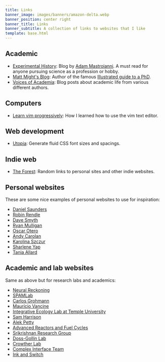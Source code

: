 ```yaml
---
title: Links
banner_image: images/banners/amazon-delta.webp
banner_position: center right
banner_title: Links
banner_subtitle: A collection of links to websites that I like
template: base.html
---
```


## Academic

* [Experimental History](https://www.experimental-history.com/): Blog by [Adam Mastroianni](https://www.adammastroianni.com/). A must read for anyone pursuing science as a profession or hobby.
* [Matt Might's Blog](https://matt.might.net/): Author of the famous [Illustrated guide to a PhD](https://matt.might.net/articles/phd-school-in-pictures).
* [Voices of Academia](https://voicesofacademia.com): Blog posts about academic life from various different authors.

## Computers

* [Learn vim progressively](https://yannesposito.com/Scratch/en/blog/Learn-Vim-Progressively/): How I learned how to use the vim text editor.

## Web development

* [Utopia](https://utopia.fyi/): Generate fluid CSS font sizes and spacings.

## Indie web

* [The Forest](https://theforest.link/): Random links to personal sites and other indie websites.

## Personal websites

These are some nice examples of personal websites to use for inspiration:

* [Daniel Saunders](https://daniel-saunders.com/)
* [Robin Rendle](https://robinrendle.com/)
* [Dave Smyth](https://davesmyth.com/)
* [Ryan Mulligan](https://ryanmulligan.dev/)
* [Oscar Otero](https://oscarotero.com/)
* [Andy Carolan](https://www.andycarolan.com/)
* [Karolina Szczur](https://karolinaszczur.com/)
* [Sharlene Yap](https://www.sharyap.com/)
* [Tania Allard](https://www.trallard.dev)

## Academic and lab websites

Same as above but for research labs and academics:

* [Neural Reckoning](https://neural-reckoning.org/)
* [SPAMLab](https://spamlab.github.io/)
* [Carlos Grohmann](http://carlosgrohmann.com/)
* [Maurício Vancine](https://mauriciovancine.github.io/)
* [Integrative Ecology Lab at Temple University](https://www.iecolab.org/)
* [Sam Harrison](https://samharrison.science/)
* [Alek Petty](https://www.alekpetty.com/)
* [Advanced Reactors and Fuel Cycles](http://arfc.github.io/)
* [Srikrishnan Research Group](https://viveks.bee.cornell.edu/)
* [Doss-Gollin Lab](https://dossgollin-lab.github.io/)
* [Crowther Lab](https://crowtherlab.com/)
* [Complex Interface Team](https://complexinterface.com)
* [Ink and Switch](https://www.inkandswitch.com/)

